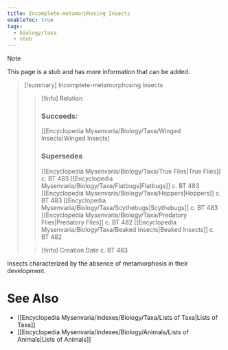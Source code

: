 ```yaml
---
title: Incomplete-metamorphosing Insects
enableToc: true
tags:
  - biology/taxa
  - stub
---
```


> [!note]
> This page is a stub and has more information that can be added.

> [!summary] Incomplete-metamorphosing Insects
> > [!info] Relation
> > ### Succeeds:
> > [[Encyclopedia Mysenvaria/Biology/Taxa/Winged Insects|Winged Insects]
> > ### Supersedes 
> > [[Encyclopedia Mysenvaria/Biology/Taxa/True Flies|True Flies]] c. BT 483
> > [[Encyclopedia Mysenvaria/Biology/Taxa/Flatbugs|Flatbugs]] c. BT 483
> > [[Encyclopedia Mysenvaria/Biology/Taxa/Hoppers|Hoppers]] c. BT 483
> > [[Encyclopedia Mysenvaria/Biology/Taxa/Scythebugs|Scythebugs]] c. BT 483
> > [[Encyclopedia Mysenvaria/Biology/Taxa/Predatory Flies|Predatory Flies]] c. BT 482
> > [[Encyclopedia Mysenvaria/Biology/Taxa/Beaked Insects|Beaked Insects]] c. BT 482
>
> > [!info] Creation Date
> > c. BT 483

Insects characterized by the absence of metamorphosis in their development.

# See Also
- [[Encyclopedia Mysenvaria/Indexes/Biology/Taxa/Lists of Taxa|Lists of Taxa]]
- [[Encyclopedia Mysenvaria/Indexes/Biology/Animals/Lists of Animals|Lists of Animals]]
